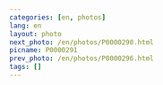 ```yaml
---
categories: [en, photos]
lang: en
layout: photo
next_photo: /en/photos/P0000290.html
picname: P0000291
prev_photo: /en/photos/P0000296.html
tags: []
---
```

